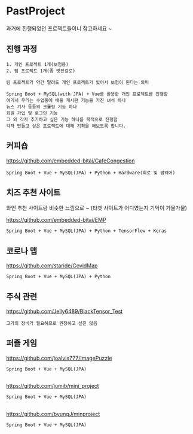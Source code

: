 # PastProject
과거에 진행되었던 프로젝트들이니 참고하세요 ~

## 진행 과정

```make
1. 개인 프로젝트 1개(보험용)
2. 팀 프로젝트 1개(좀 멋진걸로)

팀 프로젝트가 약간 말려도 개인 프로젝트가 있어서 보험이 된다는 의미

Spring Boot + MySQL(with JPA) + Vue를 활용한 개인 프로젝트를 진행함
여기서 우리는 수업중에 배울 게시판 기능을 가진 녀석 하나
뉴스 기사 등등의 크롤링 기능 하나
회원 가입 및 로그인 기능
그 외 각자 추가하고 싶은 기능 하나를 목적으로 진행함
각자 만들고 싶은 프로젝트에 대해 기획을 해보도록 합니다.
```

## 커피숍

https://github.com/embedded-bitai/CafeCongestion

```make
Spring Boot + Vue + MySQL(JPA) + Python + Hardware(회로 및 펌웨어)
```

## 치즈 추천 사이트

와인 추천 사이트랑 비슷한 느낌으로 ~ (타겟 사이트가 어디였는지 기억이 가물가물)  

https://github.com/embedded-bitai/EMP

```make
Spring Boot + Vue + MySQL(JPA) + Python + TensorFlow + Keras
```

## 코로나 맵

https://github.com/staride/CovidMap

```make
Spring Boot + Vue + MySQL(JPA) + Python
```

## 주식 관련

https://github.com/Jelly6489/BlackTensor_Test

```make
고가의 장비가 필요하므로 권장하고 싶진 않음
```

## 퍼즐 게임

https://github.com/joalvis777/ImagePuzzle

```make
Spring Boot + Vue + MySQL(JPA)
```

## 

https://github.com/jumib/mini_project

```make
Spring Boot + Vue + MySQL(JPA)
```

##

https://github.com/byungJ/minproject

```make
Spring Boot + Vue + MySQL(JPA)
```
